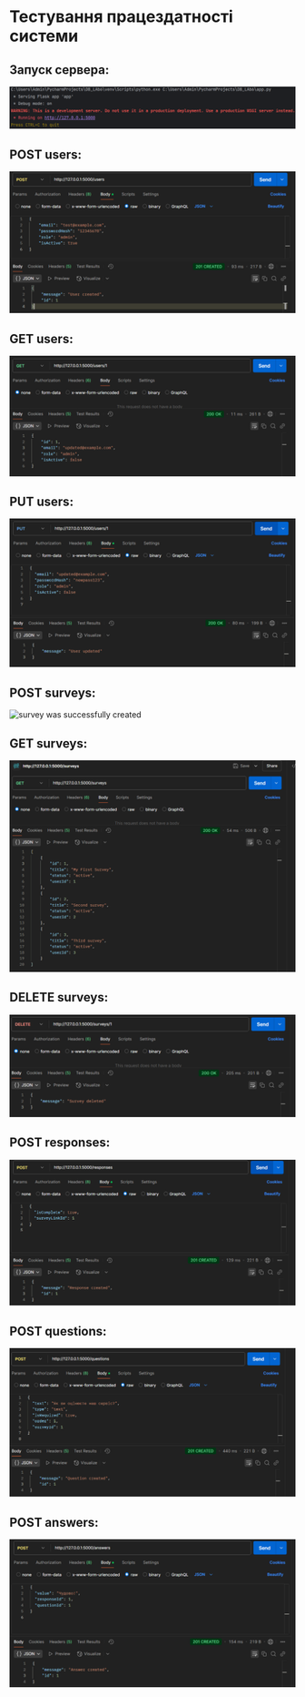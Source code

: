 # Тестування працездатності системи

## Запуск сервера:
<img src="./photos/server_ok.png" alt="server was successfully started">

## POST users:
<img src="./photos/user_create.png" alt="user was successfully created">

## GET users:
<img src="./photos/user_get.png" alt="users were successfully getted">

## PUT users:
<img src="./photos/user_update.png" alt="user was successfully updated">

## POST surveys:
<img src="./photos/servey_post.png" alt="survey was successfully created">

## GET surveys:
<img src="./photos/surveys_get.png" alt="surveys were successfully getted">

## DELETE surveys:
<img src="./photos/survey_delete.png" alt="survey was successfully deleted">

## POST responses:
<img src="./photos/response_post.png" alt="response was successfully created">

## POST questions:
<img src="./photos/question_post.png" alt="question was successfully created">

## POST answers:
<img src="./photos/answer_post.png" alt="answer was successfully created">
